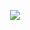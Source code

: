 <p align="center">
<img src="https://capsule-render.vercel.app/api?type=waving&color=timeGradient&height=300&&section=header&text=Victor&fontSize=90&fontAlign=50&fontAlignY=30&desc=Cheng&descAlign=50&descSize=30&descAlignY=60&animation=twinkling" />
</p>